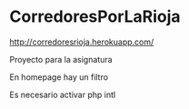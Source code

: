 CorredoresPorLaRioja
====================

http://corredoresrioja.herokuapp.com/

Proyecto para la asignatura

En homepage hay un filtro


Es necesario activar php intl 